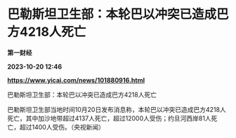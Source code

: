 # 巴勒斯坦卫生部：本轮巴以冲突已造成巴方4218人死亡
**第一财经**

**2023-10-20 12:46**

**https://www.yicai.com/news/101880916.html**

巴勒斯坦卫生部：本轮巴以冲突已造成巴方4218人死亡

巴勒斯坦卫生部当地时间10月20日发布消息称，本轮巴以冲突已造成巴方4218人死亡，其中加沙地带超过4137人死亡，超过12000人受伤；约旦河西岸81人死亡，超过1400人受伤。（央视新闻）